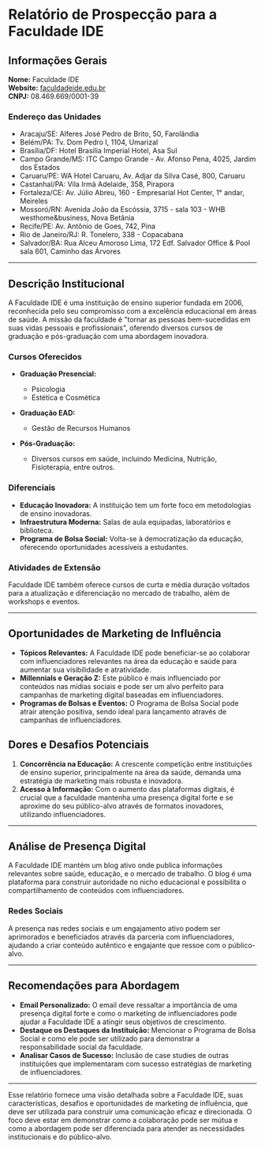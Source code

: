 # Relatório de Prospecção para a Faculdade IDE

## Informações Gerais
**Nome:** Faculdade IDE  
**Website:** [faculdadeide.edu.br](https://www.faculdadeide.edu.br)  
**CNPJ:** 08.469.669/0001-39  

### Endereço das Unidades
- Aracaju/SE: Alferes José Pedro de Brito, 50, Farolândia
- Belém/PA: Tv. Dom Pedro I, 1104, Umarizal
- Brasília/DF: Hotel Brasília Imperial Hotel, Asa Sul
- Campo Grande/MS: ITC Campo Grande - Av. Afonso Pena, 4025, Jardim dos Estados
- Caruaru/PE: WA Hotel Caruaru, Av. Adjar da Silva Casé, 800, Caruaru
- Castanhal/PA: Vila Irmã Adelaide, 358, Pirapora
- Fortaleza/CE: Av. Júlio Abreu, 160 - Empresarial Hot Center, 1° andar, Meireles
- Mossoró/RN: Avenida João da Escóssia, 3715 - sala 103 - WHB westhome&business, Nova Betânia
- Recife/PE: Av. Antônio de Goes, 742, Pina
- Rio de Janeiro/RJ: R. Tonelero, 338 - Copacabana
- Salvador/BA: Rua Alceu Amoroso Lima, 172 Edf. Salvador Office & Pool sala 601, Caminho das Árvores

---

## Descrição Institucional
A Faculdade IDE é uma instituição de ensino superior fundada em 2006, reconhecida pelo seu compromisso com a excelência educacional em áreas de saúde. A missão da faculdade é "tornar as pessoas bem-sucedidas em suas vidas pessoais e profissionais", oferendo diversos cursos de graduação e pós-graduação com uma abordagem inovadora.

### Cursos Oferecidos
- **Graduação Presencial:**
  - Psicologia
  - Estética e Cosmética
- **Graduação EAD:**
  - Gestão de Recursos Humanos
  
- **Pós-Graduação:**
  - Diversos cursos em saúde, incluindo Medicina, Nutrição, Fisioterapia, entre outros.

### Diferenciais
- **Educação Inovadora:** A instituição tem um forte foco em metodologias de ensino inovadoras.
- **Infraestrutura Moderna:** Salas de aula equipadas, laboratórios e biblioteca.
- **Programa de Bolsa Social:** Volta-se à democratização da educação, oferecendo oportunidades acessíveis a estudantes.

### Atividades de Extensão
Faculdade IDE também oferece cursos de curta e média duração voltados para a atualização e diferenciação no mercado de trabalho, além de workshops e eventos.

---

## Oportunidades de Marketing de Influência
- **Tópicos Relevantes:** A Faculdade IDE pode beneficiar-se ao colaborar com influenciadores relevantes na área da educação e saúde para aumentar sua visibilidade e atratividade. 
- **Millennials e Geração Z:** Este público é mais influenciado por conteúdos nas mídias sociais e pode ser um alvo perfeito para campanhas de marketing digital baseadas em influenciadores.
- **Programas de Bolsas e Eventos:** O Programa de Bolsa Social pode atrair atenção positiva, sendo ideal para lançamento através de campanhas de influenciadores.

## Dores e Desafios Potenciais
1. **Concorrência na Educação:** A crescente competição entre instituições de ensino superior, principalmente na área da saúde, demanda uma estratégia de marketing mais robusta e inovadora.
2. **Acesso à Informação:** Com o aumento das plataformas digitais, é crucial que a faculdade mantenha uma presença digital forte e se aproxime do seu público-alvo através de formatos inovadores, utilizando influenciadores.

---

## Análise de Presença Digital
A Faculdade IDE mantém um blog ativo onde publica informações relevantes sobre saúde, educação, e o mercado de trabalho. O blog é uma plataforma para construir autoridade no nicho educacional e possibilita o compartilhamento de conteúdos com influenciadores.

### Redes Sociais
A presença nas redes sociais e um engajamento ativo podem ser aprimorados e beneficiados através da parceria com influenciadores, ajudando a criar conteúdo autêntico e engajante que ressoe com o público-alvo.

---

## Recomendações para Abordagem
- **Email Personalizado:** O email deve ressaltar a importância de uma presença digital forte e como o marketing de influenciadores pode ajudar a Faculdade IDE a atingir seus objetivos de crescimento.
- **Destaque os Destaques da Instituição:** Mencionar o Programa de Bolsa Social e como ele pode ser utilizado para demonstrar a responsabilidade social da faculdade.
- **Analisar Casos de Sucesso:** Inclusão de case studies de outras instituições que implementaram com sucesso estratégias de marketing de influenciadores.

--- 

Esse relatório fornece uma visão detalhada sobre a Faculdade IDE, suas características, desafios e oportunidades de marketing de influência, que deve ser utilizada para construir uma comunicação eficaz e direcionada. O foco deve estar em demonstrar como a colaboração pode ser mútua e como a abordagem pode ser diferenciada para atender as necessidades institucionais e do público-alvo.